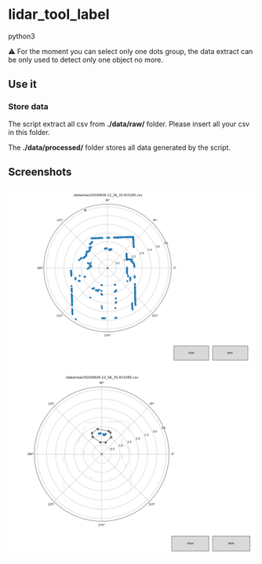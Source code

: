 # lidar_tool_label
python3

:warning:
For the moment you can select only one dots group, the data extract can be only used to detect only one object no more.

## Use it 

### Store data 
The script extract all csv from **./data/raw/** folder. 
Please insert all your csv in this folder. 

The **./data/processed/** folder stores all data generated by the script. 

## Screenshots

![screen empty](.doc/screen_empty.png)
![screen selected](.doc/screen_selected.png)